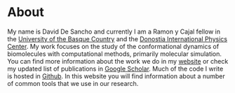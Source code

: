 # About

My name is David De Sancho and currently I am a Ramon y Cajal fellow in the 
[University of the Basque Country](https://www.ehu.eus) and
the [Donostia International Physics Center](http://dipc.ehu.es).
My work focuses on the study of the conformational dynamics of biomolecules with
computational methods, primarily molecular simulation.
You can find more information about the work we do in my 
[website](https://sites.google.com/view/daviddesanchoresearch)
or check my updated list of publications in 
[Google Scholar](https://scholar.google.com/citations?user=KJizEBYAAAAJ&hl=en).
Much of the code I write is hosted in [Github](https://github.com/daviddesancho).
In this website you will find information about a number of common tools that we use
in our research.
